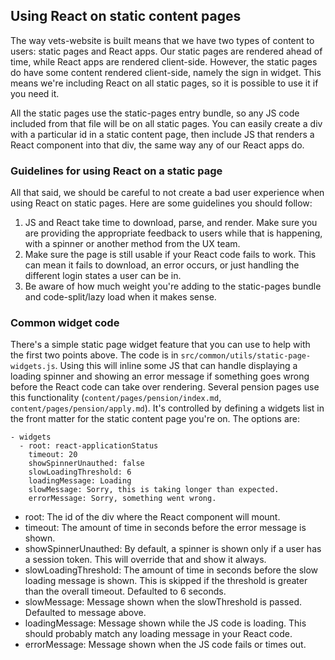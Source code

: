 ## Using React on static content pages

The way vets-website is built means that we have two types of content to users: static pages and React apps. Our static pages are rendered ahead of time, while React apps are rendered client-side. However, the static pages do have some content rendered client-side, namely the sign in widget. This means we're including React on all static pages, so it is possible to use it if you need it.

All the static pages use the static-pages entry bundle, so any JS code included from that file will be on all static pages. You can easily create a div with a particular id in a static content page, then include JS that renders a React component into that div, the same way any of our React apps do.

### Guidelines for using React on a static page

All that said, we should be careful to not create a bad user experience when using React on static pages. Here are some guidelines you should follow:

1. JS and React take time to download, parse, and render. Make sure you are providing the appropriate feedback to users while that is happening, with a spinner or another method from the UX team.
2. Make sure the page is still usable if your React code fails to work. This can mean it fails to download, an error occurs, or just handling the different login states a user can be in.
3. Be aware of how much weight you're adding to the static-pages bundle and code-split/lazy load when it makes sense.

### Common widget code

There's a simple static page widget feature that you can use to help with the first two points above. The code is in `src/common/utils/static-page-widgets.js`. Using this will inline some JS that can handle displaying a loading spinner and showing an error message if something goes wrong before the React code can take over rendering. Several pension pages use this functionality (`content/pages/pension/index.md`, `content/pages/pension/apply.md`). It's controlled by defining a widgets list in the front matter for the static content page you're on. The options are:

```
- widgets
  - root: react-applicationStatus
    timeout: 20
    showSpinnerUnauthed: false
    slowLoadingThreshold: 6
    loadingMessage: Loading
    slowMessage: Sorry, this is taking longer than expected.
    errorMessage: Sorry, something went wrong.
```

- root: The id of the div where the React component will mount.
- timeout: The amount of time in seconds before the error message is shown.
- showSpinnerUnauthed: By default, a spinner is shown only if a user has a session token. This will override that and show it always.
- slowLoadingThreshold: The amount of time in seconds before the slow loading message is shown. This is skipped if the threshold is greater than the overall timeout. Defaulted to 6 seconds.
- slowMessage: Message shown when the slowThreshold is passed. Defaulted to message above.
- loadingMessage: Message shown while the JS code is loading. This should probably match any loading message in your React code.
- errorMessage: Message shown when the JS code fails or times out.
